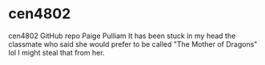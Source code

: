 # cen4802
cen4802 GitHub repo
Paige Pulliam
It has been stuck in my head the classmate who said she would prefer to be called 
"The Mother of Dragons" lol I might steal that from her.
